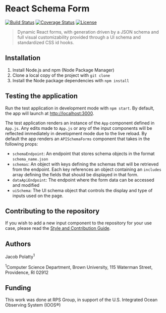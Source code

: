 # React Schema Form
[![Build Status](https://travis-ci.com/jakepolatty/react-schema-form.svg?branch=master)](https://travis-ci.com/jakepolatty/react-schema-form)
[![Coverage Status](https://coveralls.io/repos/github/jakepolatty/react-schema-form/badge.svg?branch=master)](https://coveralls.io/github/jakepolatty/react-schema-form?branch=master)
[![License](https://img.shields.io/badge/License-Apache%202.0-blue.svg)](https://opensource.org/licenses/Apache-2.0)

> Dynamic React forms, with generation driven by a JSON schema and full visual customizability
provided through a UI schema and standardized CSS id hooks.

## Installation
1. Install Node.js and npm (Node Package Manager)
2. Clone a local copy of the project with `git clone`
3. Install the Node package dependencies with `npm install`

## Testing the application
Run the test application in development mode with `npm start`.
By default, the app will launch at [http://localhost:3000](http://localhost:3000).

The test application renders an instance of the `App` component defined in `App.js`.
Any edits made to `App.js` or any of the input components will be reflected immediately
in development mode due to the live reload.  By default the app renders an `APISchemaForms`
component that takes in the following props:
- `schemaEndpoint`: An endpoint that stores schema objects in the format `schema_name.json`
- `schemas`: An object with keys defining the schemas that will be retrieved from the
  endpoint.  Each key references an object containing an `includes` array defining the fields
  that should be displayed in that form.
- `dataApiEndpoint`: The endpoint where the form data can be accessed and modified
- `uiSchema`: The UI schema object that controls the display and type of inputs used on the page.

## Contributing to the repository
If you wish to add a new input component to the repository for your use case, please read the
[Style and Contribution Guide](CONTRIBUTING.md).

## Authors
Jacob Polatty<sup>1</sup>

<sup>1</sup>Computer Science Department, Brown University, 115 Waterman Street, Providence, RI 02912

## Funding
This work was done at RPS Group, in support of the U.S. Integrated Ocean Observing System (IOOS®)

